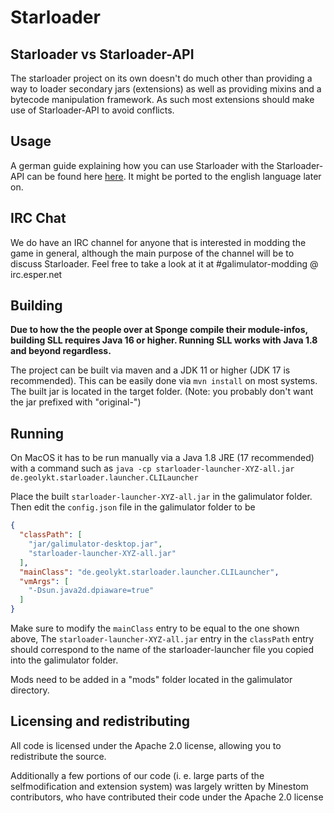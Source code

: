 # Starloader

## Starloader vs Starloader-API

The starloader project on its own doesn't do much other than providing a way
to loader secondary jars (extensions) as well as providing mixins and a bytecode
manipulation framework. As such most extensions should make use of Starloader-API
to avoid conflicts.

## Usage

A german guide explaining how you can use Starloader with the Starloader-API can
be found here [here](https://files.geolykt.de/starloader-guide_de.pdf).
It might be ported to the english language later on.

## IRC Chat

We do have an IRC channel for anyone that is interested in modding the game in
general, although the main purpose of the channel will be to discuss Starloader.
Feel free to take a look at it at #galimulator-modding @ irc.esper.net

## Building

<b>Due to how the the people over at Sponge compile their module-infos,
  building SLL requires Java 16 or higher. Running SLL works with Java 1.8
  and beyond regardless.</b>

The project can be built via maven and a JDK 11 or higher (JDK 17 is recommended).
This can be easily done via `mvn install` on most systems.
The built jar is located in the target folder. (Note: you probably
don't want the jar prefixed with "original-")

## Running

On MacOS it has to be run manually via a Java 1.8 JRE (17 recommended) with a command such
as `java -cp starloader-launcher-XYZ-all.jar de.geolykt.starloader.launcher.CLILauncher`

Place the built `starloader-launcher-XYZ-all.jar` in the galimulator folder.
Then edit the `config.json` file in the galimulator folder to be

```json
{
  "classPath": [
    "jar/galimulator-desktop.jar",
    "starloader-launcher-XYZ-all.jar"
  ],
  "mainClass": "de.geolykt.starloader.launcher.CLILauncher",
  "vmArgs": [
    "-Dsun.java2d.dpiaware=true"
  ]
}
```
Make sure to modify the `mainClass` entry to be equal to the one shown above,
The `starloader-launcher-XYZ-all.jar` entry in the `classPath` entry should
correspond to the name of the starloader-launcher file you copied into the
galimulator folder.

Mods need to be added in a "mods" folder located in the galimulator directory.

## Licensing and redistributing

All code is licensed under the Apache 2.0 license, allowing you to redistribute
the source.

Additionally a few portions of our code (i. e. large parts of the selfmodification and extension system)
was largely written by Minestom contributors, who have contributed their code under
the Apache 2.0 license
